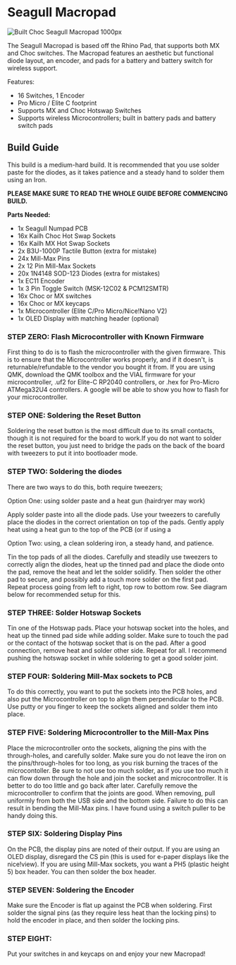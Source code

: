 # Seagull Macropad

![Built Choc Seagull Macropad 1000px](https://github.com/klouderone/SeagullMacropad/assets/136342173/cf244d48-6d0f-45fd-a525-8af933e59229)

The Seagull Macropad is based off the Rhino Pad, that supports both MX and Choc switches. The Macropad features an aesthetic but functional diode layout, an encoder, and pads for a battery and battery switch for wireless support.

Features:

- 16 Switches, 1 Encoder
- Pro Micro / Elite C footprint
- Supports MX and Choc Hotswap Switches
- Supports wireless Microcontrollers; built in battery pads and battery switch pads

## Build Guide

This build is a medium-hard build. It is recommended that you use solder paste for the diodes, as it takes patience and a steady hand to solder them using an Iron.

**PLEASE MAKE SURE TO READ THE WHOLE GUIDE BEFORE COMMENCING BUILD.**

**Parts Needed:**
- 1x Seagull Numpad PCB
- 16x Kailh Choc Hot Swap Sockets
- 16x Kailh MX Hot Swap Sockets
- 2x B3U-1000P Tactile Button (extra for mistake)
- 24x Mill-Max Pins
- 2x 12 Pin Mill-Max Sockets
- 20x 1N4148 SOD-123 Diodes (extra for mistakes)
- 1x EC11 Encoder
- 1x 3 Pin Toggle Switch (MSK-12C02 & PCM12SMTR)
- 16x Choc or MX switches
- 16x Choc or MX keycaps
- 1x Microcontroller (Elite C/Pro Micro/Nice!Nano V2)
- 1x OLED Display with matching header (optional)

### STEP ZERO: Flash Microcontroller with Known Firmware

First thing to do is to flash the microcontroller with the given firmware. This is to ensure that the Microcontroller works properly, and if it doesn't, is returnable/refundable to the vendor you bought it from. If you are using QMK, download the QMK toolbox and the VIAL firmware for your microcontroller, .uf2 for Elite-C RP2040 controllers, or .hex for Pro-Micro ATMega32U4 controllers. A google will be able to show you how to flash for your microcontroller. 

### STEP ONE: Soldering the Reset Button

Soldering the reset button is the most difficult due to its small contacts, though it is not required for the board to work.If you do not want to solder the reset button, you just need to bridge the pads on the back of the board with tweezers to put it into bootloader mode.

### STEP TWO: Soldering the diodes 

There are two ways to do this, both require tweezers;

Option One: using solder paste and a heat gun (hairdryer may work)

Apply solder paste into all the diode pads. Use your tweezers to carefully place the diodes in the correct orientation on top of the pads. Gently apply heat using a heat gun to the top of the PCB (or if using a 

Option Two: using, a clean soldering iron, a steady hand, and patience.

Tin the top pads of all the diodes. Carefully and steadily use tweezers to correctly align the diodes, heat up the tinned pad and place the diode onto the pad, remove the heat and let the solder solidify. Then solder the other pad to secure, and possibly add a touch more solder on the first pad. Repeat process going from left to right, top row to bottom row. See diagram below for recommended setup for this.

### STEP THREE: Solder Hotswap Sockets

Tin one of the Hotswap pads. Place your hotswap socket into the holes, and heat up the tinned pad side while adding solder. Make sure to touch the pad or the contact of the hotswap socket that is on the pad. After a good connection, remove heat and solder other side. Repeat for all. I recommend pushing the hotswap socket in while soldering to get a good solder joint.

### STEP FOUR: Soldering Mill-Max sockets to PCB

To do this correctly, you want to put the sockets into the PCB holes, and also put the Microcontroller on top to align them perpendicular to the PCB. Use putty or you finger to keep the sockets aligned and solder them into place.

### STEP FIVE: Soldering Microcontroller to the Mill-Max Pins

Place the microcontroller onto the sockets, aligning the pins with the through-holes, and carefully solder. Make sure you do not leave the iron on the pins/through-holes for too long, as you risk burning the traces of the microcontoller. Be sure to not use too much solder, as if you use too much it can flow down through the hole and join the socket and microcontroller. It is better to do too little and go back after later. Carefully remove the microcontroller to confirm that the joints are good. When removing, pull uniformly from both the USB side and the bottom side. Failure to do this can result in bending the Mill-Max pins. I have found using a switch puller to be handy doing this.

### STEP SIX: Soldering Display Pins

On the PCB, the display pins are noted of their output. If you are using an OLED display, disregard the CS pin (this is used for e-paper displays like the nice!view). If you are using Mill-Max sockets, you want a PH5 (plastic height 5) box header.  You can then solder the box header. 

### STEP SEVEN: Soldering the Encoder

Make sure the Encoder is flat up against the PCB when soldering. First solder the signal pins (as they require less heat than the locking pins) to hold the encoder in place, and then solder the locking pins. 

### STEP EIGHT: 

Put your switches in and keycaps on and enjoy your new Macropad!


